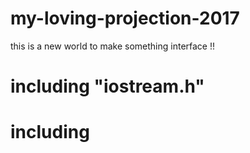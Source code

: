 # my-loving-projection-2017
this is a new world to make something interface !!
# including "iostream.h"
# including 

